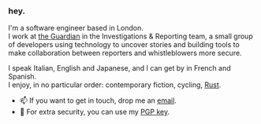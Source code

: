 ### hey.

I'm a software engineer based in London.\
I work at [the Guardian](https://www.theguardian.com/) in the Investigations & Reporting team, a small group of developers using technology to uncover stories and building tools to make collaboration between reporters and whistleblowers more secure.

I speak Italian, English and Japanese, and I can get by in French and Spanish.\
I enjoy, in no particular order: contemporary fiction, cycling, [Rust](https://www.rustlang.com/).

- 📫 If you want to get in touch, drop me an [email](mailto:remove%20spaces%20and%20brackets%20from%20mario%20(.)%20savarese%20@%20protonmail%20(.)%20com).
- 🔐 For extra security, you can use my [PGP key](https://raw.githubusercontent.com/MarSavar/MarSavar/main/msav.pub.txt).
